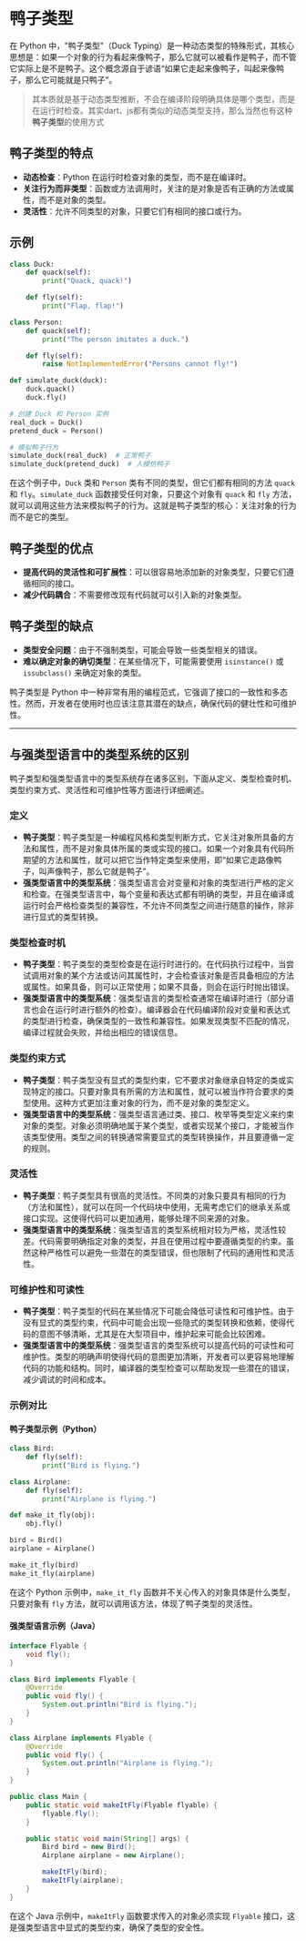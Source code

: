 # 鸭子类型

在 Python 中，"鸭子类型"（Duck Typing）是一种动态类型的特殊形式，其核心思想是：如果一个对象的行为看起来像鸭子，那么它就可以被看作是鸭子，而不管它实际上是不是鸭子。这个概念源自于谚语“如果它走起来像鸭子，叫起来像鸭子，那么它可能就是只鸭子”。
>其本质就是基于动态类型推断，不会在编译阶段明确具体是哪个类型，而是在运行时检查。其实dart、js都有类似的动态类型支持，那么当然也有这种**鸭子类型**的使用方式

## 鸭子类型的特点

- **动态检查**：Python 在运行时检查对象的类型，而不是在编译时。
- **关注行为而非类型**：函数或方法调用时，关注的是对象是否有正确的方法或属性，而不是对象的类型。
- **灵活性**：允许不同类型的对象，只要它们有相同的接口或行为。

## 示例

```python
class Duck:
    def quack(self):
        print("Quack, quack!")

    def fly(self):
        print("Flap, flap!")

class Person:
    def quack(self):
        print("The person imitates a duck.")

    def fly(self):
        raise NotImplementedError("Persons cannot fly!")

def simulate_duck(duck):
    duck.quack()
    duck.fly()

# 创建 Duck 和 Person 实例
real_duck = Duck()
pretend_duck = Person()

# 模拟鸭子行为
simulate_duck(real_duck)  # 正常鸭子
simulate_duck(pretend_duck)  # 人模仿鸭子
```

在这个例子中，`Duck` 类和 `Person` 类有不同的类型，但它们都有相同的方法 `quack` 和 `fly`。`simulate_duck` 函数接受任何对象，只要这个对象有 `quack` 和 `fly` 方法，就可以调用这些方法来模拟鸭子的行为。这就是鸭子类型的核心：关注对象的行为而不是它的类型。

## 鸭子类型的优点

- **提高代码的灵活性和可扩展性**：可以很容易地添加新的对象类型，只要它们遵循相同的接口。
- **减少代码耦合**：不需要修改现有代码就可以引入新的对象类型。

## 鸭子类型的缺点

- **类型安全问题**：由于不强制类型，可能会导致一些类型相关的错误。
- **难以确定对象的确切类型**：在某些情况下，可能需要使用 `isinstance()` 或 `issubclass()` 来确定对象的类型。

鸭子类型是 Python 中一种非常有用的编程范式，它强调了接口的一致性和多态性。然而，开发者在使用时也应该注意其潜在的缺点，确保代码的健壮性和可维护性。

---

## 与强类型语言中的类型系统的区别

鸭子类型和强类型语言中的类型系统存在诸多区别，下面从定义、类型检查时机、类型约束方式、灵活性和可维护性等方面进行详细阐述。

### 定义

- **鸭子类型**：鸭子类型是一种编程风格和类型判断方式，它关注对象所具备的方法和属性，而不是对象具体所属的类或实现的接口。如果一个对象具有代码所期望的方法和属性，就可以把它当作特定类型来使用，即“如果它走路像鸭子，叫声像鸭子，那么它就是鸭子”。
- **强类型语言中的类型系统**：强类型语言会对变量和对象的类型进行严格的定义和检查。在强类型语言中，每个变量和表达式都有明确的类型，并且在编译或运行时会严格检查类型的兼容性，不允许不同类型之间进行随意的操作，除非进行显式的类型转换。

### 类型检查时机

- **鸭子类型**：鸭子类型的类型检查是在运行时进行的。在代码执行过程中，当尝试调用对象的某个方法或访问其属性时，才会检查该对象是否具备相应的方法或属性。如果具备，则可以正常使用；如果不具备，则会在运行时抛出错误。
- **强类型语言中的类型系统**：强类型语言的类型检查通常在编译时进行（部分语言也会在运行时进行额外的检查）。编译器会在代码编译阶段对变量和表达式的类型进行检查，确保类型的一致性和兼容性。如果发现类型不匹配的情况，编译过程就会失败，并给出相应的错误信息。

### 类型约束方式

- **鸭子类型**：鸭子类型没有显式的类型约束，它不要求对象继承自特定的类或实现特定的接口。只要对象具有所需的方法和属性，就可以被当作符合要求的类型使用。这种方式更加注重对象的行为，而不是对象的类型定义。
- **强类型语言中的类型系统**：强类型语言通过类、接口、枚举等类型定义来约束对象的类型。对象必须明确地属于某个类型，或者实现某个接口，才能被当作该类型使用。类型之间的转换通常需要显式的类型转换操作，并且要遵循一定的规则。

### 灵活性

- **鸭子类型**：鸭子类型具有很高的灵活性。不同类的对象只要具有相同的行为（方法和属性），就可以在同一个代码块中使用，无需考虑它们的继承关系或接口实现。这使得代码可以更加通用，能够处理不同来源的对象。
- **强类型语言中的类型系统**：强类型语言的类型系统相对较为严格，灵活性较差。代码需要明确指定对象的类型，并且在使用过程中要遵循类型的约束。虽然这种严格性可以避免一些潜在的类型错误，但也限制了代码的通用性和灵活性。

### 可维护性和可读性

- **鸭子类型**：鸭子类型的代码在某些情况下可能会降低可读性和可维护性。由于没有显式的类型约束，代码中可能会出现一些隐式的类型转换和依赖，使得代码的意图不够清晰，尤其是在大型项目中，维护起来可能会比较困难。
- **强类型语言中的类型系统**：强类型语言的类型系统可以提高代码的可读性和可维护性。类型的明确声明使得代码的意图更加清晰，开发者可以更容易地理解代码的功能和结构。同时，编译器的类型检查可以帮助发现一些潜在的错误，减少调试的时间和成本。

### 示例对比

#### 鸭子类型示例（Python）

```python
class Bird:
    def fly(self):
        print("Bird is flying.")

class Airplane:
    def fly(self):
        print("Airplane is flying.")

def make_it_fly(obj):
    obj.fly()

bird = Bird()
airplane = Airplane()

make_it_fly(bird)
make_it_fly(airplane)
```

在这个 Python 示例中，`make_it_fly` 函数并不关心传入的对象具体是什么类型，只要对象有 `fly` 方法，就可以调用该方法，体现了鸭子类型的灵活性。

#### 强类型语言示例（Java）

```java
interface Flyable {
    void fly();
}

class Bird implements Flyable {
    @Override
    public void fly() {
        System.out.println("Bird is flying.");
    }
}

class Airplane implements Flyable {
    @Override
    public void fly() {
        System.out.println("Airplane is flying.");
    }
}

public class Main {
    public static void makeItFly(Flyable flyable) {
        flyable.fly();
    }

    public static void main(String[] args) {
        Bird bird = new Bird();
        Airplane airplane = new Airplane();

        makeItFly(bird);
        makeItFly(airplane);
    }
}
```

在这个 Java 示例中，`makeItFly` 函数要求传入的对象必须实现 `Flyable` 接口，这是强类型语言中显式的类型约束，确保了类型的安全性。
